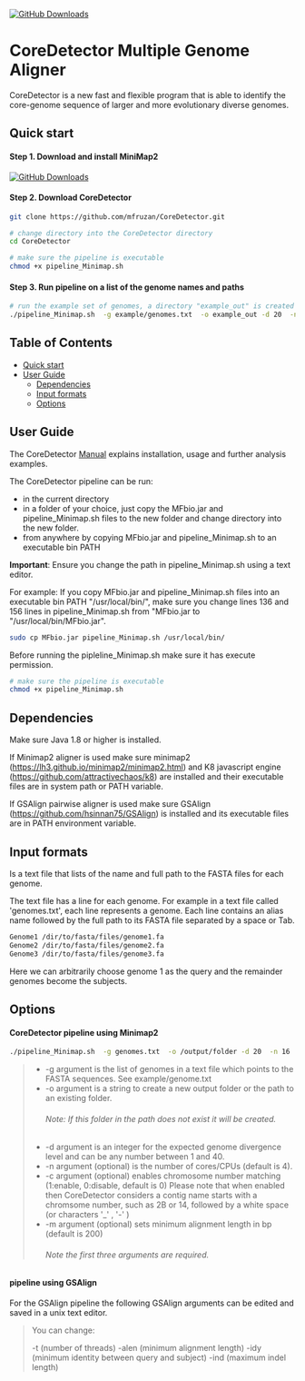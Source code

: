 [![GitHub Downloads](https://img.shields.io/github/downloads/lh3/minimap2/total.svg?style=social&logo=github&label=Download)](https://github.com/lh3/minimap2/releases)

# CoreDetector Multiple Genome Aligner
CoreDetector is a new fast and flexible program that is able to identify the core-genome sequence of larger and more evolutionary diverse genomes. 

## <a name="qstart"></a>Quick start


#### Step 1. Download and install MiniMap2
[![GitHub Downloads](https://img.shields.io/github/downloads/lh3/minimap2/total.svg?style=social&logo=github&label=Download)](https://github.com/lh3/minimap2/releases)

#### Step 2. Download CoreDetector
```bash
git clone https://github.com/mfruzan/CoreDetector.git

# change directory into the CoreDetector directory
cd CoreDetector

# make sure the pipeline is executable
chmod +x pipeline_Minimap.sh
```

#### Step 3. Run pipeline on a list of the genome names and paths 
```bash
# run the example set of genomes, a directory "example_out" is created for the alignment results 
./pipeline_Minimap.sh  -g example/genomes.txt  -o example_out -d 20  -n 16
```
## Table of Contents

- [Quick start](#qstart)
- [User Guide](#userguide)
  - [Dependencies](#depends)
  - [Input formats](#iformat)
  - [Options](#options)

## <a name="userguide"></a>User Guide

The CoreDetector [Manual](https://github.com/mfruzan/CoreDetector/blob/master/Manual.md) explains installation, usage and further analysis examples. 

The CoreDetector pipeline can be run: 

* in the current directory
* in a folder of your choice, just copy the MFbio.jar and pipeline_Minimap.sh files to  the new folder and change directory into the new folder.
* from anywhere by copying MFbio.jar and pipeline_Minimap.sh to an executable bin PATH


**Important**: Ensure you change the path in pipeline_Minimap.sh using a text editor. 

For example: If you copy MFbio.jar and pipeline\_Minimap.sh files into an executable bin PATH "/usr/local/bin/", make sure you change lines 136 and 156 lines in pipeline_Minimap.sh from "MFbio.jar to "/usr/local/bin/MFbio.jar".

```bash
sudo cp MFbio.jar pipeline_Minimap.sh /usr/local/bin/

```

Before running the pipleline_Minimap.sh make sure it has execute permission.

```bash
# make sure the pipeline is executable
chmod +x pipeline_Minimap.sh
```


## <a name="depends"></a>Dependencies

Make sure Java 1.8 or higher is installed. 

If Minimap2 aligner is used make sure minimap2 (https://lh3.github.io/minimap2/minimap2.html) and K8 javascript engine (https://github.com/attractivechaos/k8) are installed and their executable files are in system path or PATH variable.

If GSAlign pairwise aligner is used make sure GSAlign (https://github.com/hsinnan75/GSAlign) is installed and its executable files are in PATH environment variable. 


## <a name="iformat"></a>Input formats

Is a text file that lists of the name and full path to the FASTA files for each genome. 

The text file has a line for each genome. For example in a text file called 'genomes.txt', each line represents a genome. Each line contains an alias name followed by the full path to its FASTA file separated by a space or Tab. 

```bash
Genome1 /dir/to/fasta/files/genome1.fa
Genome2 /dir/to/fasta/files/genome2.fa
Genome3 /dir/to/fasta/files/genome3.fa
```
Here we can arbitrarily choose genome 1 as the query and the remainder genomes become the subjects. 


## <a name="options"></a>Options

#### CoreDetector pipeline using  Minimap2

```bash
./pipeline_Minimap.sh  -g genomes.txt  -o /output/folder -d 20  -n 16
```
> * -g argument is the list of genomes in a text file which points to the FASTA sequences. See example/genome.txt
> * -o argument is a string to create a new output folder or the path to an existing folder. 
>	###### Note: If this folder in the path does not exist it will be created. 
> * -d argument is an integer for the expected genome divergence level and can be any number between 1 and 40. 
> * -n argument (optional) is the number of cores/CPUs (default is 4).
> * -c argument (optional) enables chromosome number matching (1:enable, 0:disable, default is 0) Please note that when enabled then CoreDetector considers a contig name starts with a chromsome number, such as 2B or 14, followed by a white space (or characters '_' , '-' ) 
> * -m argument (optional) sets minimum alignment length in bp (default is 200)
>	###### Note the first three arguments are required. 

#### pipeline using GSAlign 
For the GSAlign pipeline the following GSAlign arguments can be edited and saved in a unix text editor.   

> You can change:
>
> -t (number of threads) 
> -alen (minimum alignment length) 
> -idy (minimum identity between query and subject) 
> -ind (maximum indel length)


